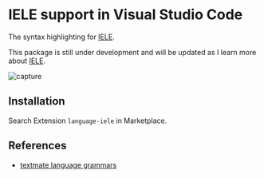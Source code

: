 # IELE support in Visual Studio Code

The syntax highlighting for [IELE](https://github.com/runtimeverification/iele-semantics).

This package is still under development and will be updated as I learn more about [IELE](https://github.com/runtimeverification/iele-semantics).

![capture](https://user-images.githubusercontent.com/1908863/34705876-329c8c52-f4c9-11e7-8bbe-5c354f9b731d.PNG)

## Installation

Search Extension `language-iele` in Marketplace. 

## References
* [textmate language grammars](https://manual.macromates.com/en/language_grammars)